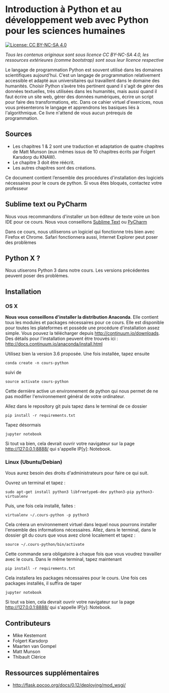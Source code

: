 Introduction à Python et au développement web avec Python pour les sciences humaines
===

[![License: CC BY-NC-SA 4.0](https://img.shields.io/badge/License-CC%20BY--NC--SA%204.0-lightgrey.svg)](https://creativecommons.org/licenses/by-nc-sa/4.0/)

*Tous les contenus originaux sont sous licence CC BY-NC-SA 4.0, les ressources extérieures (comme bootstrap) sont sous leur licence respective*


Le langage de programmation Python est souvent utilisé dans les domaines scientifiques aujourd'hui. C’est un langage de programmation relativement accessible et adapté aux universitaires qui travaillent dans le domaine des humanités. Choisir Python s’avère très pertinent quand il s'agit de gérer des données textuelles, très utilisées dans les humanités, mais aussi quand il faut écrire un site web, gérer des données numériques, écrire un script pour faire des transformations, etc. Dans ce cahier virtuel d'exercices, nous vous présenterons le langage et apprendrons les basiques liés à l'algorithmique. Ce livre n'attend de vous aucun prérequis de programmation.

## Sources

- Les chapitres 1 & 2 sont une traduction et adaptation de quatre chapitres de Matt Munson (eux mêmes issus de 10 chapitres écrits par Folgert Karsdorp du KNAW).
- Le chapitre 3 doit être réécrit.
- Les autres chapitres sont des créations.

Ce document contient l’ensemble des procédures d'installation des logiciels nécessaires pour le cours de python. Si vous êtes bloqués, contactez votre professeur

## Sublime text ou PyCharm

Nous vous recommandons d'installer un bon éditeur de texte voire un bon IDE pour ce cours. Nous vous conseillons [Sublime Text](https://www.sublimetext.com) ou [PyCharm](https://www.jetbrains.com/pycharm)

Dans ce cours, nous utiliserons un logiciel qui fonctionne très bien avec Firefox et Chrome. Safari fonctionnera aussi, Internet Explorer peut poser des problèmes 

## Python X ?

Nous utiserons Python 3 dans notre cours. Les versions précédentes peuvent poser des problèmes.


## Installation

### OS X

**Nous vous conseillons d'installer la distribution Anaconda**. Elle contient tous les modules et packages nécessaires pour ce cours. Elle est disponible pour toutes les plateformes et possède une procédure d'installation assez simple. Vous pouvez la télécharger depuis http://continuum.io/downloads.  Des détails pour l'installation peuvent être trouvés ici : http://docs.continuum.io/anaconda/install.html 

Utilisez bien la version 3.6 proposée. Une fois installée, tapez ensuite

```shell
conda create -n cours-python
```

suivi de

```shell
source activate cours-python
```

Cette dernière active un environnement de python qui nous permet de ne pas modifier l'environnement général de votre ordinateur. 

Allez dans le repository git puis tapez dans le terminal de ce dossier

```shell
pip install -r requirements.txt
```

Tapez désormais

```shell
jupyter notebook
```

Si tout va bien, cela devrait ouvrir votre navigateur sur la page http://127.0.0.1:8888/ qui s'appelle IP[y]: Notebook.

### Linux (Ubuntu/Debian)

Vous aurez besoin des droits d'administrateurs pour faire ce qui suit.

Ouvrez un terminal et tapez :

```shell
sudo apt-get install python3 libfreetype6-dev python3-pip python3-virtualenv
```

Puis, une fois cela installé, faites :

```shell
virtualenv ~/.cours-python -p python3
```
Cela créera un environnement virtuel dans lequel nous pourrons installer l'ensemble des informations nécessaires. Allez, dans le terminal, dans le dossier git du cours que vous avez cloné localement et tapez :

```shell
source ~/.cours-python/bin/activate
```

Cette commande sera obligatoire à chaque fois que vous voudrez travailler avec le cours. Dans le même terminal, tapez maintenant

```shell
pip install -r requirements.txt
```

Cela installera les packages nécessaires pour le cours. Une fois ces packages installés, il suffira de taper 

```shell
jupyter notebook
```

Si tout va bien, cela devrait ouvrir votre navigateur sur la page http://127.0.0.1:8888/ qui s'appelle IP[y]: Notebook.

## Contributeurs

- Mike Kestemont
- Folgert Karsdorp
- Maarten van Gompel
- Matt Munson
- Thibault Clérice

## Ressources supplémentaires
- http://flask.pocoo.org/docs/0.12/deploying/mod_wsgi/
